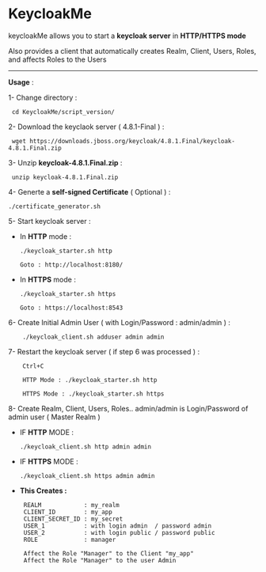 # KeycloakMe

keycloakMe allows you to start a **keycloak server** in **HTTP/HTTPS mode**

Also provides a client that automatically creates Realm, Client, Users, Roles, and affects Roles to the Users 

----------------------------------------------------------

 **Usage** :

 1- Change directory : 
 
     cd KeycloakMe/script_version/

 2- Download the keyclaok server ( 4.8.1-Final ) : 
 
     wget https://downloads.jboss.org/keycloak/4.8.1.Final/keycloak-4.8.1.Final.zip 
 
 3- Unzip **keycloak-4.8.1.Final.zip** :
 
     unzip keycloak-4.8.1.Final.zip

 4- Generte a **self-signed Certificate** ( Optional ) : 
 
    ./certificate_generator.sh
 
 5- Start keycloak server :
 
   * In **HTTP** mode  :
 
         ./keycloak_starter.sh http
         
         Goto : http://localhost:8180/ 
 
   * In **HTTPS** mode : 
 
         ./keycloak_starter.sh https
 
         Goto : https://localhost:8543
 
 6- Create Initial Admin User ( with Login/Password : admin/admin ) :
  
        ./keycloak_client.sh adduser admin admin
  
 7- Restart the keycloak server ( if step 6 was processed ) :
  
        Ctrl+C
       
        HTTP Mode : ./keycloak_starter.sh http 
        
        HTTPS Mode : ./keycloak_starter.sh https 
  

 8- Create Realm, Client, Users, Roles.. admin/admin is Login/Password of admin user ( Master Realm ) 
  
   * IF **HTTP** MODE :
   
         ./keycloak_client.sh http admin admin 
   
   * IF **HTTPS** MODE :
   
         ./keycloak_client.sh https admin admin
         
 - **This Creates :**   
 
        REALM            : my_realm
        CLIENT_ID        : my_app
        CLIENT_SECRET_ID : my_secret
        USER_1           : with login admin  / password admin
        USER_2           : with login public / password public
        ROLE             : manager
        
        Affect the Role "Manager" to the Client "my_app" 
        Affect the Role "Manager" to the user Admin 


